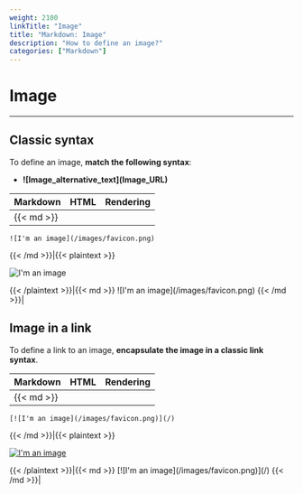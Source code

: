 ```yaml
---
weight: 2100
linkTitle: "Image"
title: "Markdown: Image"
description: "How to define an image?"
categories: ["Markdown"]
---
```


# Image
---

## Classic syntax

To define an image, **match the following syntax**:

* **\!\[Image_alternative_text\]\(Image_URL\)**

| Markdown | HTML | Rendering |
| -------- | ---- | --------- |
|{{< md >}}
```
![I'm an image](/images/favicon.png)
```
{{< /md >}}|{{< plaintext >}}
<p>
  <img src="/images/favicon.png" alt="I'm an image">
</p>
{{< /plaintext >}}|{{< md >}}
![I'm an image](/images/favicon.png)
{{< /md >}}|

## Image in a link

To define a link to an image, **encapsulate the image in a classic link syntax**.

| Markdown | HTML | Rendering |
| -------- | ---- | --------- |
|{{< md >}}
```
[![I'm an image](/images/favicon.png)](/)
```
{{< /md >}}|{{< plaintext >}}
<p>
  <a href="/">
    <img src="/images/favicon.png" alt="I'm an image">
  </a>
</p>
{{< /plaintext >}}|{{< md >}}
[![I'm an image](/images/favicon.png)](/)
{{< /md >}}|
